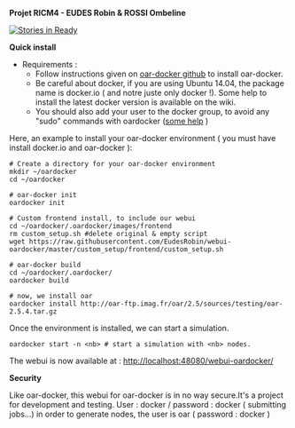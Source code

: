 __Projet RICM4 - EUDES Robin & ROSSI Ombeline__


[![Stories in Ready](https://badge.waffle.io/eudesrobin/webui-oardocker.svg?label=ready&title=Ready)](http://waffle.io/eudesrobin/webui-oardocker)

**Quick install**
  * Requirements :
    * Follow instructions given on [oar-docker github](https://github.com/oar-team/oar-docker) to install oar-docker.
    * Be careful about docker, if you are using Ubuntu 14.04, the package name is docker.io ( and notre juste only docker !).
      Some help to install the latest docker version is available on the wiki.
    * You should also add your user to the docker group, to avoid any "sudo" commands with oardocker ([some help](https://docs.docker.com/installation/ubuntulinux/#giving-non-root-access) )


Here, an example to install your oar-docker environment ( you must have install docker.io and oar-docker ):
```
# Create a directory for your oar-docker environment
mkdir ~/oardocker
cd ~/oardocker

# oar-docker init
oardocker init

# Custom frontend install, to include our webui
cd ~/oardocker/.oardocker/images/frontend
rm custom_setup.sh #delete original & empty script
wget https://raw.githubusercontent.com/EudesRobin/webui-oardocker/master/custom_setup/frontend/custom_setup.sh

# oar-docker build
cd ~/oardocker/.oardocker/
oardocker build

# now, we install oar
oardocker install http://oar-ftp.imag.fr/oar/2.5/sources/testing/oar-2.5.4.tar.gz

```

Once the environment is installed, we can start a simulation.

```
oardocker start -n <nb> # start a simulation with <nb> nodes.

```
The webui is now available at : [http://localhost:48080/webui-oardocker/](http://localhost:48080/webui-oardocker/)

__Security__

Like oar-docker, this webui for oar-docker is in no way secure.It's a project for development and testing.
User : docker  / password : docker (  submitting jobs...) in order to generate nodes, the user is oar ( password : docker )
